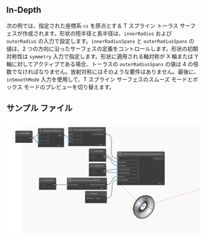<!--- Autodesk.DesignScript.Geometry.TSpline.TSplineSurface.ByTorusCoordinateSystemRadii --->
<!--- TTAJ2WGGNFLM755ADOCD3G7N4MJBQI66CAC7SXM3XCYLEIPLBOCQ --->
## In-Depth
次の例では、指定された座標系 `cs` を原点とする T スプライン トーラス サーフェスが作成されます。形状の短半径と長半径は、`innerRadius` および `outerRadius` の入力で設定します。`innerRadiusSpans` と `outerRadiusSpans` の値は、2 つの方向に沿ったサーフェスの定義をコントロールします。形状の初期対称性は `symmetry` 入力で指定します。形状に適用される軸対称が X 軸または Y 軸に対してアクティブである場合、トーラスの `outerRadiusSpans` の値は 4 の倍数でなければなりません。放射対称にはそのような要件はありません。最後に、`inSmoothMode` 入力を使用して、T スプライン サーフェスのスムーズ モードとボックス モードのプレビューを切り替えます。

## サンプル ファイル

![Example](./TTAJ2WGGNFLM755ADOCD3G7N4MJBQI66CAC7SXM3XCYLEIPLBOCQ_img.jpg)
